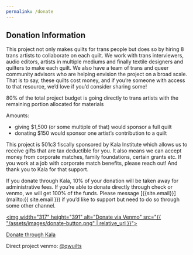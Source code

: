 ```yaml
---
permalink: /donate
---
```


## Donation Information

This project not only makes quilts for trans people but does so by hiring 8 trans artists to collaborate on each quilt. We work with trans interviewers, audio editors, artists in multiple mediums and finally textile designers and quilters to make each quilt. We also have a team of trans and queer community advisors who are helping envision the project on a broad scale. That is to say, these quilts cost money, and if you’re someone with access to that resource, we’d love if you’d consider sharing some!

80% of the total project budget is going directly to trans artists with the remaining portion allocated for materials

Amounts:

* giving $1,500 (or some multiple of that) would sponsor a full quilt
* donating $150 would sponsor one artist’s contribution to a quilt

This project is 501c3 fiscally sponsored by Kala Institute which allows us to receive gifts that are tax deductible for you. It also means we can accept money from corporate matches, family foundations, certain grants etc. If you work at a job with corporate match benefits, please reach out! And thank you to Kala for that support.

If you donate through Kala, 10% of your donation will be taken away for administrative fees. If you’re able to donate directly through check or venmo, we will get 100% of the funds. Please message [{{site.email}}](mailto:{{ site.email }}) if you’d like to support but need to do so through some other channel.

[<img width="317" height="391" alt="Donate via Venmo" src="{{ "/assets/images/donate-button.png" | relative_url }}">](https://account.venmo.com/u/qwuilts)

[Donate through Kala](https://www.paypal.com/donate/?hosted_button_id=8K69K5N3QMWMS)

Direct project venmo: [@qwuilts](https://account.venmo.com/u/qwuilts)

